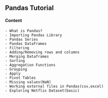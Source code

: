 ## Pandas Tutorial

#### Content

    - What is Pandas?
    - Importing Pandas Library
    - Pandas Series
    - Pandas Dataframes
    - Filtering
    - Adding/Removing rows and columns
    - Merging Dataframes
    - Sorting
    - Aggregation Functions
    - Grouping
    - Apply
    - Pivot Tables
    - Missing values(NaN)
    - Working external files in Pandas(csv,excel)
    - Exploring Netflix Dataset(basic)
